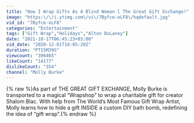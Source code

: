 ```yaml
---
title: "How I Wrap Gifts As A Blind Woman l The Great Gift Exchange!"
image: "https:\/\/i.ytimg.com\/vi\/7Byfce-oLF8\/hqdefault.jpg"
vid_id: "7Byfce-oLF8"
categories: "Entertainment"
tags: ["Gift Wrap","Holidays","Alton DuLaney"]
date: "2021-10-17T06:45:23+03:00"
vid_date: "2020-12-01T16:05:20Z"
duration: "PT15M39S"
viewcount: "396465"
likeCount: "14177"
dislikeCount: "354"
channel: "Molly Burke"
---
```

{% raw %}As part of THE GREAT GIFT EXCHANGE, Molly Burke is transported to a magical “Wrapshop” to wrap a charitable gift for creator Shalom Blac. With help from The World’s Most Famous Gift Wrap Artist, Molly learns how to hide a gift INSIDE a custom DIY bath bomb, redefining the idea of “gift wrap”.{% endraw %}
